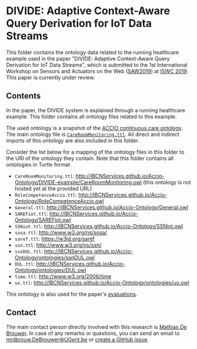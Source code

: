 # DIVIDE: Adaptive Context-Aware Query Derivation for IoT Data Streams

This folder contains the ontology data related to the running healthcare example used in the paper "DIVIDE: Adaptive Context-Aware Query Derivation for IoT Data Streams", which is submitted to the 1st International Workshop on Sensors and Actuators on the Web ([SAW2019](http://saw.gitlab.emse.fr/2019/)) at [ISWC 2019](https://iswc2019.semanticweb.org/). This paper is currently under review.

## Contents

In the paper, the DIVIDE system is explained through a running healthcare example. This folder contains all ontology files related to this example.

The used ontology is a snapshot of the [ACCIO continuous care ontology](https://github.com/IBCNServices/Accio-Ontology/tree/gh-pages). The main ontology file is [`CareRoomMonitoring.ttl`](CareRoomMonitoring.ttl). All direct and indirect imports of this ontology are also included in this folder.

Consider the list below for a mapping of the ontology files in this folder to the URI of the ontology they contain. Note that this folder contains all ontologies in Turtle format.

* `CareRoomMonitoring.ttl`: http://IBCNServices.github.io/Accio-Ontology/DIVIDE-example/CareRoomMonitoring.owl (this ontology is not hosted yet at the provided URL)
* `RoleCompetenceAccio.ttl`: http://IBCNServices.github.io/Accio-Ontology/RoleCompetenceAccio.owl
* `General.ttl`: http://IBCNServices.github.io/Accio-Ontology/General.owl
* `SAREFiot.ttl`: http://IBCNServices.github.io/Accio-Ontology/SAREFiot.owl
* `SSNiot.ttl`: http://IBCNServices.github.io/Accio-Ontology/SSNiot.owl
* `sosa.ttl`: http://www.w3.org/ns/sosa/
* `saref.ttl`: https://w3id.org/saref
* `ssn.ttl`: http://www.w3.org/ns/ssn/
* `ssnDUL.ttl`: http://IBCNServices.github.io/Accio-Ontology/ontologies/ssnDUL.owl
* `DUL.ttl`: http://IBCNServices.github.io/Accio-Ontology/ontologies/DUL.owl
* `time.ttl`: http://www.w3.org/2006/time
* `uo.ttl`: http://IBCNServices.github.io/Accio-Ontology/ontologies/uo.owl

This ontology is also used for the paper's [evaluations](../evaluations).

## Contact
 
The main contact person directly involved with this research is [Mathias De Brouwer](https://www.linkedin.com/in/mathiasdebrouwer/). In case of any remarks or questions, you can send an email to [mrdbrouw.DeBrouwer@UGent.be](mailto:mrdbrouw.DeBrouwer@UGent.be) or [create a GitHub issue](../../../../issues/new).
